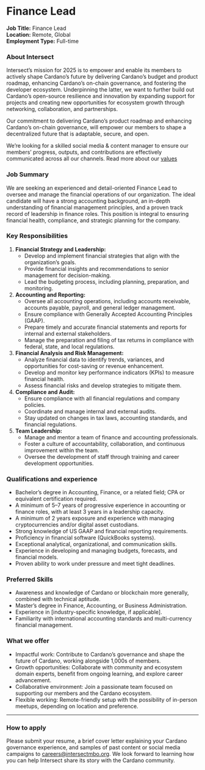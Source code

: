 # Finance Lead

**Job Title:** Finance Lead\
**Location:** Remote, Global\
**Employment Type:** Full-time

### About Intersect <a href="#about-intersect" id="about-intersect"></a>

Intersect’s mission for 2025 is to empower and enable its members to actively shape Cardano’s future by delivering Cardano’s budget and product roadmap, enhancing Cardano’s on-chain governance, and fostering the developer ecosystem. Underpinning the latter, we want to further build out Cardano’s open-source resilience and innovation by expanding support for projects and creating new opportunities for ecosystem growth through networking, collaboration, and partnerships.

Our commitment to delivering Cardano’s product roadmap and enhancing Cardano’s on-chain governance, will empower our members to shape a decentralized future that is adaptable, secure, and open.

We’re looking for a skilled social media & content manager to ensure our members’ progress, outputs, and contributions are effectively communicated across all our channels. Read more about our [values](https://docs.intersectmbo.org/intersect-team/open-positions/social-media-and-content-manager#about-intersect)

### **Job Summary**

We are seeking an experienced and detail-oriented Finance Lead to oversee and manage the financial operations of our organization. The ideal candidate will have a strong accounting background, an in-depth understanding of financial management principles, and a proven track record of leadership in finance roles. This position is integral to ensuring financial health, compliance, and strategic planning for the company.

### **Key Responsibilities**

1. **Financial Strategy and Leadership:**
   * Develop and implement financial strategies that align with the organization’s goals.
   * Provide financial insights and recommendations to senior management for decision-making.
   * Lead the budgeting process, including planning, preparation, and monitoring.
2. **Accounting and Reporting:**
   * Oversee all accounting operations, including accounts receivable, accounts payable, payroll, and general ledger management.
   * Ensure compliance with Generally Accepted Accounting Principles (GAAP).
   * Prepare timely and accurate financial statements and reports for internal and external stakeholders.
   * Manage the preparation and filing of tax returns in compliance with federal, state, and local regulations.
3. **Financial Analysis and Risk Management:**
   * Analyze financial data to identify trends, variances, and opportunities for cost-saving or revenue enhancement.
   * Develop and monitor key performance indicators (KPIs) to measure financial health.
   * Assess financial risks and develop strategies to mitigate them.
4. **Compliance and Audit:**
   * Ensure compliance with all financial regulations and company policies.
   * Coordinate and manage internal and external audits.
   * Stay updated on changes in tax laws, accounting standards, and financial regulations.
5. **Team Leadership:**
   * Manage and mentor a team of finance and accounting professionals.
   * Foster a culture of accountability, collaboration, and continuous improvement within the team.
   * Oversee the development of staff through training and career development opportunities.

### **Qualifications and experience**

* Bachelor’s degree in Accounting, Finance, or a related field; CPA or equivalent certification required.
* A minimum of 5–7 years of progressive experience in accounting or finance roles, with at least 3 years in a leadership capacity.
* A minimum of 2 years exposure and experience with managing cryptocurrencies and/or digital asset custodians.
* Strong knowledge of US GAAP and financial reporting requirements.
* Proficiency in financial software (QuickBooks systems).
* Exceptional analytical, organizational, and communication skills.
* Experience in developing and managing budgets, forecasts, and financial models.
* Proven ability to work under pressure and meet tight deadlines.

### **Preferred Skills**

* Awareness and knowledge of Cardano or blockchain more generally, combined with technical aptitude.
* Master’s degree in Finance, Accounting, or Business Administration.
* Experience in \[industry-specific knowledge, if applicable].
* Familiarity with international accounting standards and multi-currency financial management.

### What we offer <a href="#what-we-offer" id="what-we-offer"></a>

* Impactful work: Contribute to Cardano’s governance and shape the future of Cardano, working alongside 1,000s of members.
* Growth opportunities: Collaborate with community and ecosystem domain experts, benefit from ongoing learning, and explore career advancement.
* Collaborative environment: Join a passionate team focused on supporting our members and the Cardano ecosystem.
* Flexible working: Remote-friendly setup with the possibility of in-person meetups, depending on location and preference.

***

### How to apply <a href="#how-to-apply" id="how-to-apply"></a>

Please submit your resume, a brief cover letter explaining your Cardano governance experience, and samples of past content or social media campaigns to [careers@intersectmbo.org](mailto:careers@intersectmbo.org). We look forward to learning how you can help Intersect share its story with the Cardano community.
